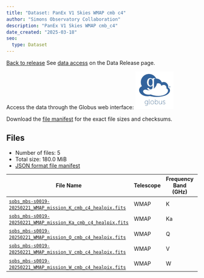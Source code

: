 ```yaml
---
title: "Dataset: PanEx V1 Skies WMAP cmb c4"
author: "Simons Observatory Collaboration"
description: "PanEx V1 Skies WMAP cmb_c4"
date_created: "2025-03-18"
seo:
  type: Dataset
---
```


[Back to release](./panexv1-wmap.html#datasets)
See [data access](./panexv1-wmap.html#data-access) on the Data Release page.

Access the data through the Globus web interface: [![Download via Globus](images/globus-logo.png)](https://app.globus.org/file-manager?origin_id=53b2a147-ae9d-4bbf-9d18-3b46d133d4bb&origin_path=%2Fpanexp_v1_wmap%2Fcmb_c4%2F)

Download the [file manifest](https://g-0a470a.6b7bd8.0ec8.data.globus.org/panexp_v1_wmap/cmb_c4/manifest.json) for the exact file sizes and checksums.

## Files

- Number of files: 5
- Total size: 180.0 MiB
- [JSON format file manifest](https://g-0a470a.6b7bd8.0ec8.data.globus.org/panexp_v1_wmap/cmb_c4/manifest.json)

|                                                                                            File Name                                                                                            | Telescope | Frequency Band (GHz) | Pixelization |   Size   |
| ----------------------------------------------------------------------------------------------------------------------------------------------------------------------------------------------- | --------- | -------------------- | ------------ | -------- |
| [`sobs_mbs-s0019-20250221_WMAP_mission_K_cmb_c4_healpix.fits`](https://g-0a470a.6b7bd8.0ec8.data.globus.org/panexp_v1_wmap/cmb_c4/sobs_mbs-s0019-20250221_WMAP_mission_K_cmb_c4_healpix.fits)   | WMAP      | K                    | healpix      | 36.0 MiB |
| [`sobs_mbs-s0019-20250221_WMAP_mission_Ka_cmb_c4_healpix.fits`](https://g-0a470a.6b7bd8.0ec8.data.globus.org/panexp_v1_wmap/cmb_c4/sobs_mbs-s0019-20250221_WMAP_mission_Ka_cmb_c4_healpix.fits) | WMAP      | Ka                   | healpix      | 36.0 MiB |
| [`sobs_mbs-s0019-20250221_WMAP_mission_Q_cmb_c4_healpix.fits`](https://g-0a470a.6b7bd8.0ec8.data.globus.org/panexp_v1_wmap/cmb_c4/sobs_mbs-s0019-20250221_WMAP_mission_Q_cmb_c4_healpix.fits)   | WMAP      | Q                    | healpix      | 36.0 MiB |
| [`sobs_mbs-s0019-20250221_WMAP_mission_V_cmb_c4_healpix.fits`](https://g-0a470a.6b7bd8.0ec8.data.globus.org/panexp_v1_wmap/cmb_c4/sobs_mbs-s0019-20250221_WMAP_mission_V_cmb_c4_healpix.fits)   | WMAP      | V                    | healpix      | 36.0 MiB |
| [`sobs_mbs-s0019-20250221_WMAP_mission_W_cmb_c4_healpix.fits`](https://g-0a470a.6b7bd8.0ec8.data.globus.org/panexp_v1_wmap/cmb_c4/sobs_mbs-s0019-20250221_WMAP_mission_W_cmb_c4_healpix.fits)   | WMAP      | W                    | healpix      | 36.0 MiB |
